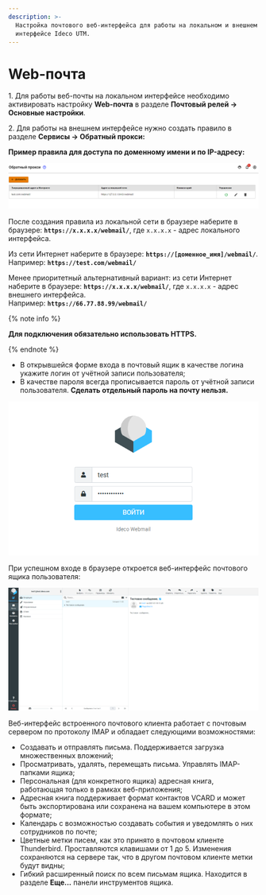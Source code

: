 ```yaml
---
description: >-
  Настройка почтового веб-интерфейса для работы на локальном и внешнем
  интерфейсе Ideco UTM.
---
```


# Web-почта

1\. Для работы веб-почты на локальном интерфейсе необходимо активировать настройку **Web-почта** в разделе **Почтовый релей -> Основные настройки**.

2\. Для работы на внешнем интерфейсе нужно создать правило в разделе **Сервисы -> Обратный прокси:**

**Пример правила для доступа по доменному имени и по IP-адресу:**

![](../../../../_images/web-mail1.png)

После создания правила из локальной сети в браузере наберите в браузере: **`https://х.х.х.х/webmail/`**, где `х.х.х.х` - адрес локального интерфейса.

Из сети Интернет наберите в браузере: **`https://[доменное_имя]/webmail/`**. Например: **`https://test.com/webmail/`**

Менее приоритетный альтернативный вариант: из сети Интернет наберите в браузере: **`https://x.x.x.x/webmail/`**, где `x.x.x.x` - адрес внешнего интерфейса.\
Например: **`https://66.77.88.99/webmail/`**

{% note info %}

**Для подключения обязательно использовать HTTPS.**

{% endnote %}

* В открывшейся форме входа в почтовый ящик в качестве логина укажите логин от учётной записи пользователя;
* В качестве пароля всегда прописывается пароль от учётной записи пользователя. **Сделать отдельный пароль на почту нельзя.**

![](../../../../_images/web-mail2.png)

При успешном входе в браузере откроется веб-интерфейс почтового ящика пользователя:

![](../../../../_images/web-mail3.png)

Веб-интерфейс встроенного почтового клиента работает с почтовым сервером по протоколу IMAP и обладает следующими возможностями:

* Создавать и отправлять письма. Поддерживается загрузка множественных вложений;
* Просматривать, удалять, перемещать письма. Управлять IMAP-папками ящика;
* Персональная (для конкретного ящика) адресная книга, работающая только в рамках веб-приложения;
* Адресная книга поддерживает формат контактов VCARD и может быть экспортирована или сохранена на вашем компьютере в этом формате;
* Календарь с возможностью создавать события и уведомлять о них сотрудников по почте;
* Цветные метки писем, как это принято в почтовом клиенте Thunderbird. Проставляются клавишами от 1 до 5. Изменения сохраняются на сервере так, что в другом почтовом клиенте метки будут видны;
* Гибкий расширенный поиск по всем письмам ящика. Находится в разделе **Еще...** панели инструментов ящика.
